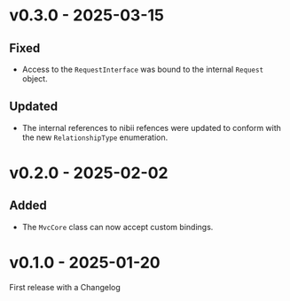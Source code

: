 v0.3.0 - 2025-03-15
===================
Fixed
-----
- Access to the `RequestInterface` was bound to the internal `Request` object.

Updated
-------
- The internal references to nibii refences were updated to conform with the new `RelationshipType` enumeration.

v0.2.0 - 2025-02-02
===================
Added
-----
- The `MvcCore` class can now accept custom bindings.


v0.1.0 - 2025-01-20
===================
First release with a Changelog

